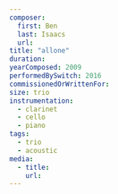 ```yaml
---
composer:
  first: Ben
  last: Isaacs
  url:
title: "allone"
duration:
yearComposed: 2009
performedBySwitch: 2016
commissionedOrWrittenFor:
size: trio
instrumentation:
  - clarinet
  - cello
  - piano
tags:
  - trio
  - acoustic
media:
  - title:
    url:
---
```

